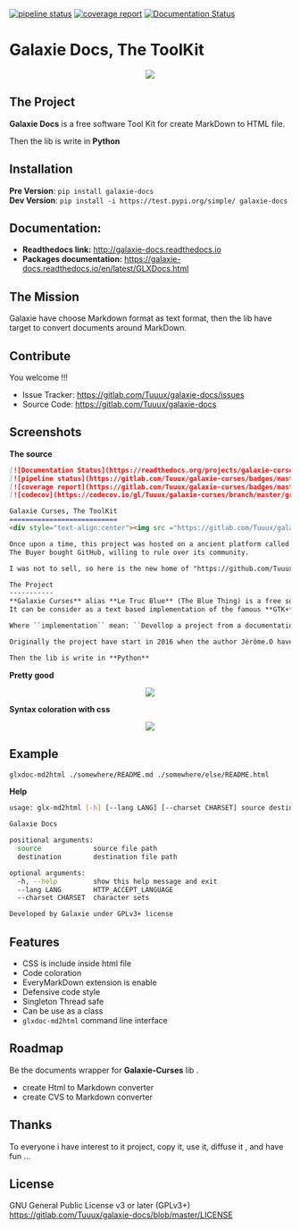 [![pipeline status](https://gitlab.com/Tuuux/galaxie-docs/badges/master/pipeline.svg)](https://gitlab.com/Tuuux/galaxie-docs/-/commits/master) [![coverage report](https://gitlab.com/Tuuux/galaxie-docs/badges/master/coverage.svg)](https://gitlab.com/Tuuux/galaxie-docs/-/commits/master) [![Documentation Status](https://readthedocs.org/projects/galaxie-docs/badge/?version=latest)](https://galaxie-docs.readthedocs.io/en/latest/?badge=latest)

Galaxie Docs, The ToolKit
===========================
<div style="text-align:center"><img src ="https://gitlab.com/Tuuux/galaxie-curses/raw/master/docs/source/images/logo_galaxie.png" /></div>

The Project
-----------
**Galaxie Docs** is a free software Tool Kit for create MarkDown to HTML file.

Then the lib is write in **Python**

Installation
------------

**Pre Version**: ```pip install galaxie-docs```<BR>
**Dev Version**: ```pip install -i https://test.pypi.org/simple/ galaxie-docs```

Documentation:
-------------
* **Readthedocs link:** http://galaxie-docs.readthedocs.io
* **Packages documentation:** https://galaxie-docs.readthedocs.io/en/latest/GLXDocs.html

The Mission
-----------
Galaxie have choose Markdown format as text format, then the lib have target to convert documents around MarkDown.

Contribute
----------
You welcome !!!

- Issue Tracker: https://gitlab.com/Tuuux/galaxie-docs/issues
- Source Code: https://gitlab.com/Tuuux/galaxie-docs

Screenshots
-----------

**The source**
```markdown
[![Documentation Status](https://readthedocs.org/projects/galaxie-curses/badge/?version=latest)](http://galaxie-curses.readthedocs.io/?badge=latest)
[![pipeline status](https://gitlab.com/Tuuux/galaxie-curses/badges/master/pipeline.svg)](https://gitlab.com/Tuuux/galaxie-curses/-/commits/master)
[![coverage report](https://gitlab.com/Tuuux/galaxie-curses/badges/master/coverage.svg)](https://gitlab.com/Tuuux/galaxie-curses/-/commits/master)
[![codecov](https://codecov.io/gl/Tuuux/galaxie-curses/branch/master/graph/badge.svg)](https://codecov.io/gl/Tuuux/galaxie-curses)

Galaxie Curses, The ToolKit
===========================
<div style="text-align:center"><img src ="https://gitlab.com/Tuuux/galaxie-curses/raw/master/docs/source/images/logo_galaxie.png" /></div>

Once upon a time, this project was hosted on a ancient platform called GitHub. Then came the Buyer.
The Buyer bought GitHub, willing to rule over its community.

I was not to sell, so here is the new home of "https://github.com/Tuuux/galaxie-curses".

The Project
-----------
**Galaxie Curses** alias **Le Truc Blue** (The Blue Thing) is a free software Tool Kit for the **NCurses** API.
It can be consider as a text based implementation of the famous **GTK+** Library (Or Ultra Inspired...).

Where ``implementation`` mean: ``Devellop a project from a documentation specs``.

Originally the project have start in 2016 when the author Jérôme.O have start to learn **Python** at home.

Then the lib is write in **Python**

```

**Pretty good**
<div style="text-align:center"><img src ="https://gitlab.com/Tuuux/galaxie-docs/raw/master/docs/source/images/result_01.png" /></div>

**Syntax coloration with css**
<div style="text-align:center"><img src ="https://gitlab.com/Tuuux/galaxie-docs/raw/master/docs/source/images/result_02.png" /></div>

Example
-------
```bash
glxdoc-md2html ./somewhere/README.md ./somewhere/else/README.html
```
**Help**
```bash
usage: glx-md2html [-h] [--lang LANG] [--charset CHARSET] source destination

Galaxie Docs

positional arguments:
  source             source file path
  destination        destination file path

optional arguments:
  -h, --help         show this help message and exit
  --lang LANG        HTTP_ACCEPT_LANGUAGE
  --charset CHARSET  character sets

Developed by Galaxie under GPLv3+ license

```

Features
--------
* CSS is include inside html file
* Code coloration
* EveryMarkDown extension is enable
* Defensive code style
* Singleton Thread safe
* Can be use as a class
* ``glxdoc-md2html`` command line interface

Roadmap
-------
Be the documents wrapper for **Galaxie-Curses** lib .

* create Html to Markdown converter
* create CVS to Markdown converter

Thanks
------
To everyone i have interest to it project, copy it, use it, diffuse it , and have fun ...

License
-------
GNU General Public License v3 or later (GPLv3+)
https://gitlab.com/Tuuux/galaxie-docs/blob/master/LICENSE